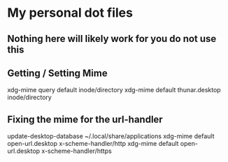 # My personal dot files #

## Nothing here will likely work for you do not use this ##

## Getting / Setting Mime ##
xdg-mime query default inode/directory
xdg-mime default thunar.desktop inode/directory

## Fixing the mime for the url-handler ##
update-desktop-database ~/.local/share/applications
xdg-mime default open-url.desktop x-scheme-handler/http
xdg-mime default open-url.desktop x-scheme-handler/https
